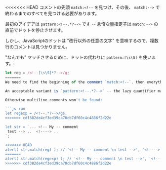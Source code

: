 <<<<<<< HEAD
コメントの先頭 `match:<!--` を見つけ、その後、 `match:-->` で終わるまでのすべてを見つける必要があります。

最初のアイデアは `pattern:<!--.*?-->` です -- 怠惰な量指定子は `match:-->` の直前でドットを停止させます。

しかし、JavaScriptのドットは "改行以外の任意の文字" を意味するので、複数行のコメントは見つかりません。

"なんでも" マッチさせるために、ドットの代わりに `pattern:[\s\S]` を使います。:

```js run
let reg = /<!--[\s\S]*?-->/g;
=======
We need to find the beginning of the comment `match:<!--`, then everything till the end of `match:-->`.

An acceptable variant is `pattern:<!--.*?-->` -- the lazy quantifier makes the dot stop right before `match:-->`. We also need to add flag `pattern:s` for the dot to include newlines.

Otherwise multiline comments won't be found:

```js run
let regexp = /<!--.*?-->/gs;
>>>>>>> cdf382de4cf3ed39ca70cb7df60c4c4886f2d22e

let str = `... <!-- My -- comment
 test --> ..  <!----> ..
`;

<<<<<<< HEAD
alert( str.match(reg) ); // '<!-- My -- comment \n test -->', '<!---->'
=======
alert( str.match(regexp) ); // '<!-- My -- comment \n test -->', '<!---->'
>>>>>>> cdf382de4cf3ed39ca70cb7df60c4c4886f2d22e
```

